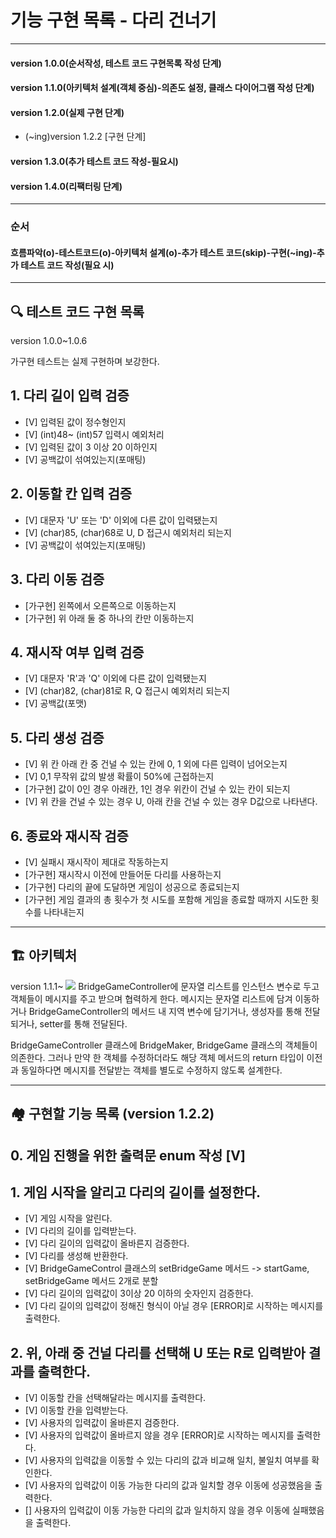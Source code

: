 # 기능 구현 목록 - 다리 건너기

---

#### version 1.0.0(순서작성, 테스트 코드 구현목록 작성 단계)
#### version 1.1.0(아키텍처 설계(객체 중심)-의존도 설정, 클래스 다이어그램 작성 단계)
#### version 1.2.0(실제 구현 단계)
* (~ing)version 1.2.2 [구현 단계]
#### version 1.3.0(추가 테스트 코드 작성-필요시)
#### version 1.4.0(리팩터링 단계)

---
### 순서
#### 흐름파악(o)-테스트코드(o)-아키텍처 설계(o)-추가 테스트 코드(skip)-구현(~ing)-추가 테스트 코드 작성(필요 시)

---

## 🔍 테스트 코드 구현 목록
version 1.0.0~1.0.6

가구현 테스트는 실제 구현하며 보강한다.


## 1. 다리 길이 입력 검증
- [V] 입력된 값이 정수형인지
- [V] (int)48~ (int)57 입력시 예외처리
- [V] 입력된 값이 3 이상 20 이하인지
- [V] 공백값이 섞여있는지(포매팅)

## 2. 이동할 칸 입력 검증
- [V] 대문자 'U' 또는 'D' 이외에 다른 값이 입력됐는지
- [V] (char)85, (char)68로 U, D 접근시 예외처리 되는지
- [V] 공백값이 섞여있는지(포매팅)

## 3. 다리 이동 검증
- [가구현] 왼쪽에서 오른쪽으로 이동하는지 
- [가구현] 위 아래 둘 중 하나의 칸만 이동하는지

## 4. 재시작 여부 입력 검증
- [V] 대문자 'R'과 'Q' 이외에 다른 값이 입력됐는지
- [V] (char)82, (char)81로 R, Q 접근시 예외처리 되는지 
- [V] 공백값(포맷)

## 5. 다리 생성 검증
- [V] 위 칸 아래 칸 중 건널 수 있는 칸에 0, 1 외에 다른 입력이 넘어오는지
- [V] 0,1 무작위 값의 발생 확률이 50%에 근접하는지
- [가구현] 값이 0인 경우 아래칸, 1인 경우 위칸이 건널 수 있는 칸이 되는지 
- [V] 위 칸을 건널 수 있는 경우 U, 아래 칸을 건널 수 있는 경우 D값으로 나타낸다.

## 6. 종료와 재시작 검증
- [V] 실패시 재시작이 제대로 작동하는지
- [가구현] 재시작시 이전에 만들어둔 다리를 사용하는지
- [가구현] 다리의 끝에 도달하면 게임이 성공으로 종료되는지
- [가구현] 게임 결과의 총 횟수가 첫 시도를 포함해 게임을 종료할 때까지 시도한 횟수를 나타내는지

---

## 🏗 아키텍처
version 1.1.1~
![](/Users/shannon/Documents/wootecho/fourth/first.png)
BridgeGameController에 문자열 리스트를 인스턴스 변수로 두고 객체들이 메시지를 주고 받으며 협력하게 한다.
메시지는 문자열 리스트에 담겨 이동하거나 BridgeGameController의 메서드 내 지역 변수에 담기거나, 생성자를
통해 전달되거나, setter를 통해 전달된다.

BridgeGameController 클래스에 BridgeMaker, BridgeGame 클래스의 객체들이 의존한다. 
그러나 만약 한 객체를 수정하더라도 해당 객체 메서드의 return 타입이 이전과 동일하다면 메시지를 전달받는 
객체를 별도로 수정하지 않도록 설계한다.

--- 

## 🏘️ 구현할 기능 목록 (version 1.2.2)

## 0. 게임 진행을 위한 출력문 enum 작성 [V]

## 1. 게임 시작을 알리고 다리의 길이를 설정한다.
- [V] 게임 시작을 알린다.
- [V] 다리의 길이를 입력받는다.
- [V] 다리 길이의 입력값이 올바른지 검증한다.
- [V] 다리를 생성해 반환한다.
- [V] BridgeGameControl 클래스의 setBridgeGame 메서드 -> startGame, setBridgeGame 메서드 2개로 분할
- [V] 다리 길이의 입력값이 3이상 20 이하의 숫자인지 검증한다.
- [V] 다리 길이의 입력값이 정해진 형식이 아닐 경우 [ERROR]로 시작하는 메시지를 출력한다.

## 2. 위, 아래 중 건널 다리를 선택해 U 또는 R로 입력받아 결과를 출력한다.
- [V] 이동할 칸을 선택해달라는 메시지를 출력한다.
- [V] 이동할 칸을 입력받는다.
- [V] 사용자의 입력값이 올바른지 검증한다.
- [V] 사용자의 입력값이 올바르지 않을 경우 [ERROR]로 시작하는 메시지를 출력한다.
- [V] 사용자의 입력값을 이동할 수 있는 다리의 값과 비교해 일치, 불일치 여부를 확인한다.
- [V] 사용자의 입력값이 이동 가능한 다리의 값과 일치할 경우 이동에 성공했음을 출력한다.
- [] 사용자의 입력값이 이동 가능한 다리의 값과 일치하지 않을 경우 이동에 실패했음을 출력한다.
